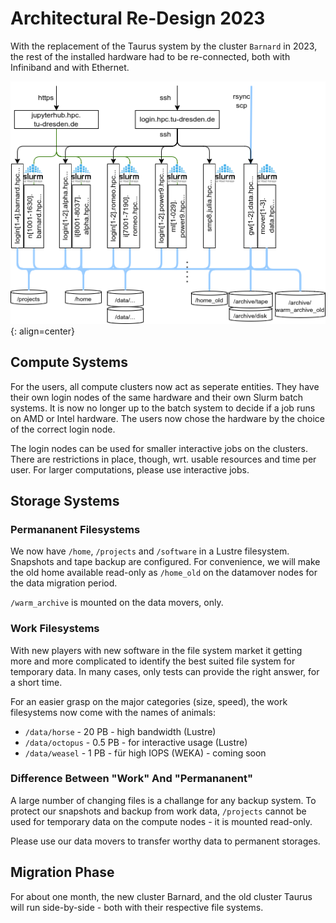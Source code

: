# Architectural Re-Design 2023

With the replacement of the Taurus system by the cluster `Barnard` in 2023,
the rest of the installed hardware had to be re-connected, both with
Infiniband and with Ethernet.

![Architecture overview 2023](../jobs_and_resources/misc/architecture_2023.png)
{: align=center}

## Compute Systems

For the users, all compute clusters now act as seperate entities. They have their own
login nodes of the same hardware and their own Slurm batch systems. It is now no longer up
to the batch system to decide if a job runs on AMD or Intel hardware. The users now chose
the hardware by the choice of the correct login node.

The login nodes can be used for smaller interactive jobs on the clusters. There are
restrictions in place, though, wrt. usable resources and time per user. For larger
computations, please use interactive jobs.

## Storage Systems

### Permananent Filesystems

We now have `/home`, `/projects` and `/software` in a Lustre filesystem. Snapshots
and tape backup are configured. For convenience, we will make the old home available
read-only as `/home_old` on the datamover nodes for the data migration period.

`/warm_archive` is mounted on the data movers, only.

### Work Filesystems

With new players with new software in the file system market it getting more and more
complicated to identify the best suited file system for temporary data. In many cases,
only tests can provide the right answer, for a short time.

For an easier grasp on the major categories (size, speed), the work filesystems now come
with the names of animals:

* `/data/horse` - 20 PB - high bandwidth (Lustre)
* `/data/octopus` - 0.5 PB - for interactive usage (Lustre)
* `/data/weasel` - 1 PB - für high IOPS (WEKA)  - coming soon

### Difference Between "Work" And "Permananent"

A large number of changing files is a challange for any backup system. To protect
our snapshots and backup from work data,
`/projects` cannot be used for temporary data on the compute nodes - it is mounted read-only.

Please use our data movers to transfer worthy data to permanent
storages.

## Migration Phase

For about one month, the new cluster Barnard, and the old cluster Taurus
will run side-by-side - both with their respective file systems.
